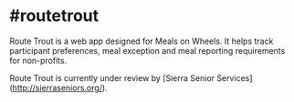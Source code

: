 #routetrout
==========

Route Trout is a web app designed for Meals on Wheels.  It helps track participant preferences, meal exception and meal reporting requirements for non-profits.

Route Trout is currently under review by [Sierra Senior Services] (http://sierraseniors.org/).
